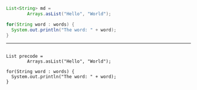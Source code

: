 
```java
List<String> md =
        Arrays.asList("Hello", "World");

for(String word : words) {
  System.out.println("The word: " + word);
}
```

---

<pre><code class="lang-java hljs">
List<String> precode =
        Arrays.asList("Hello", "World");

for(String word : words) {
  System.out.println("The word: " + word);
}
</code></pre>



